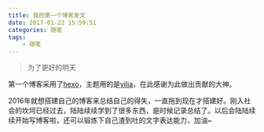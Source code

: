 ```yaml
---
title: 我的第一个博客发文
date: 2017-01-22 15:59:51
categories: 随笔
tags:
	- 随笔
---
```

> 为了更好的明天

第一个博客采用了[hexo](https://github.com/hexojs/hexo)，主题用的是[yilia](https://github.com/litten/hexo-theme-yilia)，在此感谢为此做出贡献的大神。

2016年就想搭建自己的博客来总结自己的得失，一直拖到现在才搭建好。刚入社会的坎坷已经过去，陆陆续续学到了很多东西，是时候记录总结了。以后会陆陆续续开始写博客啦，还可以锻炼下自己渣到吐的文字表达能力，加油~